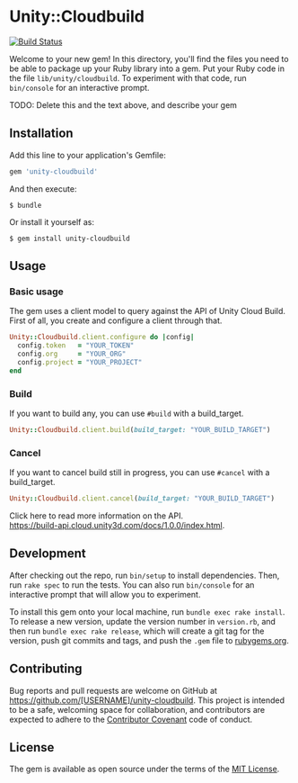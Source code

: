 # Unity::Cloudbuild

[![Build Status](https://travis-ci.org/shibukk/unity-cloudbuild-ruby.svg?branch=master)](https://travis-ci.org/shibukk/unity-cloudbuild-ruby)

Welcome to your new gem! In this directory, you'll find the files you need to be able to package up your Ruby library into a gem. Put your Ruby code in the file `lib/unity/cloudbuild`. To experiment with that code, run `bin/console` for an interactive prompt.

TODO: Delete this and the text above, and describe your gem

## Installation

Add this line to your application's Gemfile:

```ruby
gem 'unity-cloudbuild'
```

And then execute:

    $ bundle

Or install it yourself as:

    $ gem install unity-cloudbuild

## Usage

### Basic usage

The gem uses a client model to query against the API of Unity Cloud Build.
First of all, you create and configure a client through that.

```ruby
Unity::Cloudbuild.client.configure do |config|
  config.token   = "YOUR_TOKEN"
  config.org     = "YOUR_ORG"
  config.project = "YOUR_PROJECT"
end
```

### Build

If you want to build any, you can use `#build` with a build_target.

```ruby
Unity::Cloudbuild.client.build(build_target: "YOUR_BUILD_TARGET")
```

### Cancel

If you want to cancel build still in progress, you can use `#cancel` with a build_target.

```ruby
Unity::Cloudbuild.client.cancel(build_target: "YOUR_BUILD_TARGET")
```

Click here to read more information on the API.  
https://build-api.cloud.unity3d.com/docs/1.0.0/index.html.

## Development

After checking out the repo, run `bin/setup` to install dependencies. Then, run `rake spec` to run the tests. You can also run `bin/console` for an interactive prompt that will allow you to experiment.

To install this gem onto your local machine, run `bundle exec rake install`. To release a new version, update the version number in `version.rb`, and then run `bundle exec rake release`, which will create a git tag for the version, push git commits and tags, and push the `.gem` file to [rubygems.org](https://rubygems.org).

## Contributing

Bug reports and pull requests are welcome on GitHub at https://github.com/[USERNAME]/unity-cloudbuild. This project is intended to be a safe, welcoming space for collaboration, and contributors are expected to adhere to the [Contributor Covenant](contributor-covenant.org) code of conduct.


## License

The gem is available as open source under the terms of the [MIT License](http://opensource.org/licenses/MIT).
